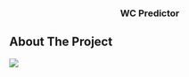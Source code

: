 <h3 align="center">WC Predictor</h3>

## About The Project
<img src="https://media3.giphy.com/media/W1TPavKSPEVVjz4LAJ/200.gif" />
